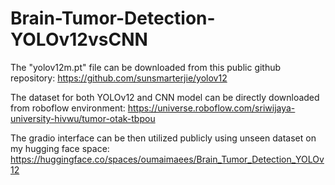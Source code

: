# Brain-Tumor-Detection-YOLOv12vsCNN


The "yolov12m.pt" file can be downloaded from this public github repository: https://github.com/sunsmarterjie/yolov12

The dataset for both YOLOv12 and CNN model can be directly downloaded from roboflow environment: https://universe.roboflow.com/sriwijaya-university-hivwu/tumor-otak-tbpou

The gradio interface can be then utilized publicly using unseen dataset on my hugging face space: https://huggingface.co/spaces/oumaimaees/Brain_Tumor_Detection_YOLOv12
